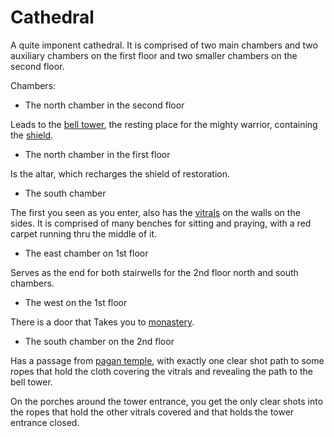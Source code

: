 Cathedral
======

A quite imponent cathedral. It is comprised of two main 
chambers and two auxiliary chambers on the first floor and 
two smaller chambers on the second floor. 

Chambers:

- The north chamber in the second floor 

Leads to the [bell tower](bell-tower.md), the resting place
for the mighty warrior, containing the [shield](shield.md).

- The north chamber in the first floor 

Is the altar, which recharges the shield of restoration.
 
- The south chamber 

The first you seen as you enter, also has the 
[vitrals](vitrals.md) on the walls on the sides. It is 
comprised of many benches for sitting and praying, with a 
red carpet running thru the middle of it.

- The east chamber on 1st floor 

Serves as the end for both stairwells for the 2nd floor 
north and south chambers.

- The west on the 1st floor

There is a door that Takes you to
[monastery](monastery.md).

- The south chamber on the 2nd floor

Has a passage from [pagan temple](prison.md), with 
exactly one clear shot path to some ropes that hold the 
cloth covering the vitrals and revealing the path to the
bell tower.

On the porches around the tower entrance, you get the only
clear shots into the ropes that hold the other vitrals covered
and that holds the tower entrance closed.                                                                                                                                                                                                                                                                                                                                                                                                                                                                                                                                                                                                                                                                                                                                                                                                                                                                                                                                                                                                                                                                                                                                                                                                                                                                                                                                                                                                                                                                                                                                                                                                                                                                                                                                                                                                                                                                                                                                                                                                                                                                                                                                                                                                                                                                                                                                                                                                                                                                                                                                                                                                                                                                                                                                                                                                                                                                                                                                                                                                                                                                                                                                                                                                                                                                                                                                                                                                                                                                                                                                                                                                       